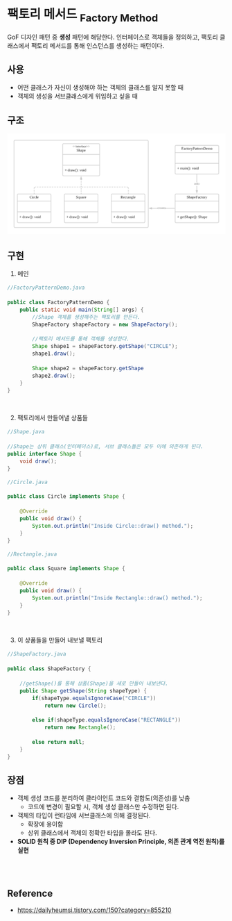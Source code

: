 # 팩토리 메서드 <sub>Factory Method</sub>

GoF 디자인 패턴 중 **생성** 패턴에 해당한다. 인터페이스로 객체들을 정의하고, 팩토리 클래스에서 팩토리 메서드를 통해 인스턴스를 생성하는 패턴이다.

## 사용

* 어떤 클래스가 자신이 생성해야 하는 객체의 클래스를 알지 못할 때 
* 객체의 생성을 서브클래스에게 위임하고 싶을 때 

## 구조

<img src="factory-method.png" width=1000>

## 구현

1. 메인

```java
//FactoryPatternDemo.java

public class FactoryPatternDemo {
    public static void main(String[] args) {
        //Shape 객체를 생성해주는 팩토리를 만든다.
        ShapeFactory shapeFactory = new ShapeFactory();

        //팩토리 메서드를 통해 객체를 생성한다. 
        Shape shape1 = shapeFactory.getShape("CIRCLE");
        shape1.draw();

        Shape shape2 = shapeFactory.getShape
        shape2.draw();
    }
}
```
<br/>

2. 팩토리에서 만들어낼 상품들

```java
//Shape.java

//Shape는 상위 클래스(인터페이스)로, 서브 클래스들은 모두 이에 의존하게 된다. 
public interface Shape {
    void draw();
}
```

```java
//Circle.java

public class Circle implements Shape {

    @Override
    public void draw() {
        System.out.println("Inside Circle::draw() method.");
    }
}
```

```java
//Rectangle.java

public class Square implements Shape {

    @Override  
    public void draw() {
        System.out.println("Inside Rectangle::draw() method.");
    }
}
```
<br/>

3. 이 상품들을 만들어 내보낼 팩토리
```java
//ShapeFactory.java

public class ShapeFactory {

    //getShape()를 통해 상품(Shape)을 새로 만들어 내보낸다.
    public Shape getShape(String shapeType) {
        if(shapeType.equalsIgnoreCase("CIRCLE")) 
            return new Circle();
        
        else if(shapeType.equalsIgnoreCase("RECTANGLE"))
            return new Rectangle();
        
        else return null;
    }
}
```

## 장점

* 객체 생성 코드를 분리하여 클라이언트 코드와 결합도(의존성)를 낮춤
  * 코드에 변경이 필요할 시, 객체 생성 클래스만 수정하면 된다. 
* 객체의 타입이 런타임에 서브클래스에 의해 결정된다. 
  * 확장에 용이함
  * 상위 클래스에서 객체의 정확한 타입을 몰라도 된다. 
* **SOLID 원칙 중 DIP (Dependency Inversion Principle, 의존 관계 역전 원칙)를 실현**

<br/>
<br/>

## Reference
* https://dailyheumsi.tistory.com/150?category=855210